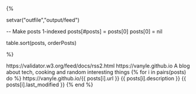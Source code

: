 {%

setvar("outfile","output/feed")

-- Make posts 1-indexed
posts[#posts] = posts[0]
posts[0] = nil

table.sort(posts, orderPosts)

%}

<?xml version="1.0" encoding="UTF-8" ?>
<rss version="2.0" xmlns:dc="http://purl.org/dc/elements/1.1/" xmlns:content="http://purl.org/rss/1.0/modules/content/">

<channel>
  <title>Antoine's blog</title>
  <docs>https://validator.w3.org/feed/docs/rss2.html</docs>
  <link>https://vanyle.github.io</link>
  <rss version="2.0" xmlns:media="http://search.yahoo.com/mrss/">
  <description>A blog about tech, cooking and random interesting things</description>
  {% for i in pairs(posts) do %}
    <item>
      <title>{{ posts[i].title }}</title>
      <link>https://vanyle.github.io/{{ posts[i].url }}</link>
      <description>{{ posts[i].description }}</description>
      <pubDate>{{ posts[i].last_modified }}</pubDate>
    </item>
  {% end %}
</channel>
</rss>
